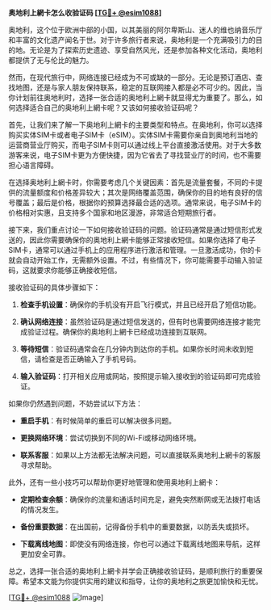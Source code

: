 **奥地利上網卡怎么收验证码 [[TG💪+ @esim1088](https://t.me/s/esim1088)]**

奥地利，这个位于欧洲中部的小国，以其美丽的阿尔卑斯山、迷人的维也纳音乐厅和丰富的文化遗产闻名于世。对于许多旅行者来说，奥地利是一个充满吸引力的目的地。无论是为了探索历史遗迹、享受自然风光，还是参加各种文化活动，奥地利都提供了无与伦比的魅力。

然而，在现代旅行中，网络连接已经成为不可或缺的一部分。无论是预订酒店、查找地图，还是与家人朋友保持联系，稳定的互联网接入都是必不可少的。因此，当你计划前往奥地利时，选择一张合适的奥地利上網卡就显得尤为重要了。那么，如何选择适合自己的奥地利上網卡呢？又该如何接收验证码呢？

首先，让我们来了解一下奥地利上網卡的主要类型和特点。在奥地利，你可以选择购买实体SIM卡或者电子SIM卡（eSIM）。实体SIM卡需要你亲自到奥地利当地的运营商营业厅购买，而电子SIM卡则可以通过线上平台直接激活使用。对于大多数游客来说，电子SIM卡更为方便快捷，因为它省去了寻找营业厅的时间，也不需要担心语言障碍。

在选择奥地利上網卡时，你需要考虑几个关键因素：首先是流量套餐，不同的卡提供的流量额度和价格差异较大；其次是网络覆盖范围，确保你的目的地有良好的信号覆盖；最后是价格，根据你的预算选择最合适的选项。通常来说，电子SIM卡的价格相对实惠，且支持多个国家和地区漫游，非常适合短期旅行者。

接下来，我们重点讨论一下如何接收验证码的问题。验证码通常是通过短信形式发送的，因此你需要确保你的奥地利上網卡能够正常接收短信。如果你选择了电子SIM卡，通常可以通过手机上的应用程序进行激活和管理。一旦激活成功，你的卡就会自动开始工作，无需额外设置。不过，有些情况下，你可能需要手动输入验证码，这就要求你能够正确接收短信。

接收验证码的具体步骤如下：

1. **检查手机设置**：确保你的手机没有开启飞行模式，并且已经开启了短信功能。
   
2. **确认网络连接**：虽然验证码是通过短信发送的，但有时也需要网络连接才能完成验证过程。确保你的奥地利上網卡已经成功连接到互联网。

3. **等待短信**：验证码通常会在几分钟内到达你的手机。如果你长时间未收到短信，请检查是否正确输入了手机号码。

4. **输入验证码**：打开相关应用或网站，按照提示输入接收到的验证码即可完成验证。

如果你仍然遇到问题，不妨尝试以下方法：

- **重启手机**：有时候简单的重启可以解决很多问题。
  
- **更换网络环境**：尝试切换到不同的Wi-Fi或移动网络环境。

- **联系客服**：如果以上方法都无法解决问题，可以直接联系奥地利上網卡的客服寻求帮助。

此外，还有一些小技巧可以帮助你更好地管理和使用奥地利上網卡：

- **定期检查余额**：确保你的流量和通话时间充足，避免突然断网或无法拨打电话的情况发生。
  
- **备份重要数据**：在出国前，记得备份手机中的重要数据，以防丢失或损坏。

- **下载离线地图**：即使没有网络连接，你也可以通过下载离线地图来导航，这样更加安全可靠。

总之，选择一张合适的奥地利上網卡并学会正确接收验证码，是顺利旅行的重要保障。希望本文能为你提供实用的建议和指导，让你的奥地利之旅更加愉快和无忧。

[[TG💪+ @esim1088](https://t.me/s/esim1088) ![Image](https://i.postimg.cc/4NQfJmqS/Snipaste-2025-05-13-00-14-12.png)]